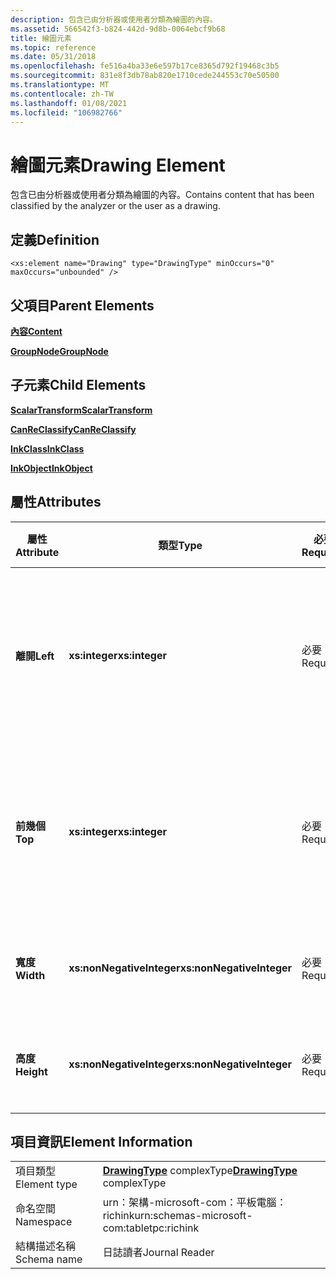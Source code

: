 ```yaml
---
description: 包含已由分析器或使用者分類為繪圖的內容。
ms.assetid: 566542f3-b824-442d-9d8b-0064ebcf9b68
title: 繪圖元素
ms.topic: reference
ms.date: 05/31/2018
ms.openlocfilehash: fe516a4ba33e6e597b17ce8365d792f19468c3b5
ms.sourcegitcommit: 831e8f3db78ab820e1710cede244553c70e50500
ms.translationtype: MT
ms.contentlocale: zh-TW
ms.lasthandoff: 01/08/2021
ms.locfileid: "106982766"
---
```

# <a name="drawing-element"></a><span data-ttu-id="e0bf7-103">繪圖元素</span><span class="sxs-lookup"><span data-stu-id="e0bf7-103">Drawing Element</span></span>

<span data-ttu-id="e0bf7-104">包含已由分析器或使用者分類為繪圖的內容。</span><span class="sxs-lookup"><span data-stu-id="e0bf7-104">Contains content that has been classified by the analyzer or the user as a drawing.</span></span>

## <a name="definition"></a><span data-ttu-id="e0bf7-105">定義</span><span class="sxs-lookup"><span data-stu-id="e0bf7-105">Definition</span></span>

``` syntax
<xs:element name="Drawing" type="DrawingType" minOccurs="0" maxOccurs="unbounded" />
```

## <a name="parent-elements"></a><span data-ttu-id="e0bf7-106">父項目</span><span class="sxs-lookup"><span data-stu-id="e0bf7-106">Parent Elements</span></span>

[<span data-ttu-id="e0bf7-107">**內容**</span><span class="sxs-lookup"><span data-stu-id="e0bf7-107">**Content**</span></span>](content-element--journal-reader.md)

[<span data-ttu-id="e0bf7-108">**GroupNode**</span><span class="sxs-lookup"><span data-stu-id="e0bf7-108">**GroupNode**</span></span>](groupnode-element.md)

## <a name="child-elements"></a><span data-ttu-id="e0bf7-109">子元素</span><span class="sxs-lookup"><span data-stu-id="e0bf7-109">Child Elements</span></span>

[<span data-ttu-id="e0bf7-110">**ScalarTransform**</span><span class="sxs-lookup"><span data-stu-id="e0bf7-110">**ScalarTransform**</span></span>](scalartransform-element.md)

[<span data-ttu-id="e0bf7-111">**CanReClassify**</span><span class="sxs-lookup"><span data-stu-id="e0bf7-111">**CanReClassify**</span></span>](canreclassify-element.md)

[<span data-ttu-id="e0bf7-112">**InkClass**</span><span class="sxs-lookup"><span data-stu-id="e0bf7-112">**InkClass**</span></span>](inkclass-element.md)

[<span data-ttu-id="e0bf7-113">**InkObject**</span><span class="sxs-lookup"><span data-stu-id="e0bf7-113">**InkObject**</span></span>](inkobject-element.md)

## <a name="attributes"></a><span data-ttu-id="e0bf7-114">屬性</span><span class="sxs-lookup"><span data-stu-id="e0bf7-114">Attributes</span></span>



| <span data-ttu-id="e0bf7-115">屬性</span><span class="sxs-lookup"><span data-stu-id="e0bf7-115">Attribute</span></span>  | <span data-ttu-id="e0bf7-116">類型</span><span class="sxs-lookup"><span data-stu-id="e0bf7-116">Type</span></span>                      | <span data-ttu-id="e0bf7-117">必要</span><span class="sxs-lookup"><span data-stu-id="e0bf7-117">Required</span></span> | <span data-ttu-id="e0bf7-118">描述</span><span class="sxs-lookup"><span data-stu-id="e0bf7-118">Description</span></span>                                                                             | <span data-ttu-id="e0bf7-119">可能的值</span><span class="sxs-lookup"><span data-stu-id="e0bf7-119">Possible Values</span></span>           |
|------------|---------------------------|----------|-----------------------------------------------------------------------------------------|---------------------------|
| <span data-ttu-id="e0bf7-120">**離開**</span><span class="sxs-lookup"><span data-stu-id="e0bf7-120">**Left**</span></span>   | <span data-ttu-id="e0bf7-121">**xs:integer**</span><span class="sxs-lookup"><span data-stu-id="e0bf7-121">**xs:integer**</span></span>            | <span data-ttu-id="e0bf7-122">必要</span><span class="sxs-lookup"><span data-stu-id="e0bf7-122">Required</span></span> | <span data-ttu-id="e0bf7-123">從原點到專案之周框方塊中最左邊點的距離。</span><span class="sxs-lookup"><span data-stu-id="e0bf7-123">The distance from the origin to the leftmost point in the bounding box for the element.</span></span> | <span data-ttu-id="e0bf7-124">任何整數。</span><span class="sxs-lookup"><span data-stu-id="e0bf7-124">Any integer.</span></span>              |
| <span data-ttu-id="e0bf7-125">**前幾個**</span><span class="sxs-lookup"><span data-stu-id="e0bf7-125">**Top**</span></span>    | <span data-ttu-id="e0bf7-126">**xs:integer**</span><span class="sxs-lookup"><span data-stu-id="e0bf7-126">**xs:integer**</span></span>            | <span data-ttu-id="e0bf7-127">必要</span><span class="sxs-lookup"><span data-stu-id="e0bf7-127">Required</span></span> | <span data-ttu-id="e0bf7-128">從原點到專案之周框方塊中最上方點的距離。</span><span class="sxs-lookup"><span data-stu-id="e0bf7-128">The distance from the origin to the topmost point in the bounding box for the element.</span></span>  | <span data-ttu-id="e0bf7-129">任何整數。</span><span class="sxs-lookup"><span data-stu-id="e0bf7-129">Any integer.</span></span>              |
| <span data-ttu-id="e0bf7-130">**寬度**</span><span class="sxs-lookup"><span data-stu-id="e0bf7-130">**Width**</span></span>  | <span data-ttu-id="e0bf7-131">**xs:nonNegativeInteger**</span><span class="sxs-lookup"><span data-stu-id="e0bf7-131">**xs:nonNegativeInteger**</span></span> | <span data-ttu-id="e0bf7-132">必要</span><span class="sxs-lookup"><span data-stu-id="e0bf7-132">Required</span></span> | <span data-ttu-id="e0bf7-133">元素周框方塊的寬度。</span><span class="sxs-lookup"><span data-stu-id="e0bf7-133">The width of the bounding box for the element.</span></span>                                          | <span data-ttu-id="e0bf7-134">任何非負整數。</span><span class="sxs-lookup"><span data-stu-id="e0bf7-134">Any non-negative integer.</span></span> |
| <span data-ttu-id="e0bf7-135">**高度**</span><span class="sxs-lookup"><span data-stu-id="e0bf7-135">**Height**</span></span> | <span data-ttu-id="e0bf7-136">**xs:nonNegativeInteger**</span><span class="sxs-lookup"><span data-stu-id="e0bf7-136">**xs:nonNegativeInteger**</span></span> | <span data-ttu-id="e0bf7-137">必要</span><span class="sxs-lookup"><span data-stu-id="e0bf7-137">Required</span></span> | <span data-ttu-id="e0bf7-138">元素周框方塊的高度。</span><span class="sxs-lookup"><span data-stu-id="e0bf7-138">The height of the bounding box for the element.</span></span>                                         | <span data-ttu-id="e0bf7-139">任何非負整數。</span><span class="sxs-lookup"><span data-stu-id="e0bf7-139">Any non-negative integer.</span></span> |



 

## <a name="element-information"></a><span data-ttu-id="e0bf7-140">項目資訊</span><span class="sxs-lookup"><span data-stu-id="e0bf7-140">Element Information</span></span>



|              |                                                             |
|--------------|-------------------------------------------------------------|
| <span data-ttu-id="e0bf7-141">項目類型</span><span class="sxs-lookup"><span data-stu-id="e0bf7-141">Element type</span></span> | <span data-ttu-id="e0bf7-142">[**DrawingType**](drawingtype-complex-type.md) complexType</span><span class="sxs-lookup"><span data-stu-id="e0bf7-142">[**DrawingType**](drawingtype-complex-type.md) complexType</span></span> |
| <span data-ttu-id="e0bf7-143">命名空間</span><span class="sxs-lookup"><span data-stu-id="e0bf7-143">Namespace</span></span>    | <span data-ttu-id="e0bf7-144">urn：架構-microsoft-com：平板電腦： richink</span><span class="sxs-lookup"><span data-stu-id="e0bf7-144">urn:schemas-microsoft-com:tabletpc:richink</span></span>                  |
| <span data-ttu-id="e0bf7-145">結構描述名稱</span><span class="sxs-lookup"><span data-stu-id="e0bf7-145">Schema name</span></span>  | <span data-ttu-id="e0bf7-146">日誌讀者</span><span class="sxs-lookup"><span data-stu-id="e0bf7-146">Journal Reader</span></span>                                              |



 

 

 



